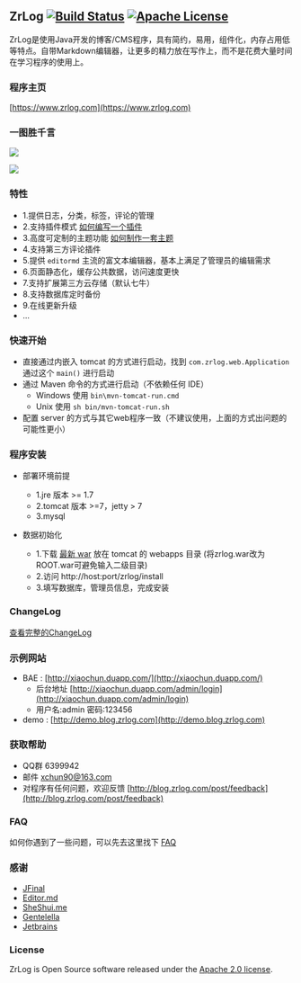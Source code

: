 ## ZrLog [![Build Status](https://travis-ci.org/94fzb/zrlog.svg?branch=master)](https://travis-ci.org/94fzb/zrlog) [![Apache License](http://img.shields.io/badge/license-apache2-orange.svg?style=flat)](http://www.apache.org/licenses/LICENSE-2.0) 

ZrLog是使用Java开发的博客/CMS程序，具有简约，易用，组件化，内存占用低等特点。自带Markdown编辑器，让更多的精力放在写作上，而不是花费大量时间在学习程序的使用上。

### 程序主页

[https://www.zrlog.com](https://www.zrlog.com)

### 一图胜千言

![](http://static.blog.zrlog.com/attached/image/20180210/20180210150116_800.png)

![](http://static.blog.zrlog.com/attached/image/20180210/20180210150133_99.png)

### 特性
* 1.提供日志，分类，标签，评论的管理
* 2.支持插件模式 [如何编写一个插件](http://blog.zrlog.com/post/zrlog-plugin-dev)
* 3.高度可定制的主题功能 [如何制作一套主题](https://blog.zrlog.com/post/make-theme-for-zrlog)
* 4.支持第三方评论插件
* 5.提供 `editormd` 主流的富文本编辑器，基本上满足了管理员的编辑需求
* 6.页面静态化，缓存公共数据，访问速度更快
* 7.支持扩展第三方云存储（默认七牛）
* 8.支持数据库定时备份
* 9.在线更新升级
* ...

### 快速开始

- 直接通过内嵌入 tomcat 的方式进行启动，找到 `com.zrlog.web.Application` 通过这个 `main()` 进行启动
- 通过 Maven 命令的方式进行启动（不依赖任何 IDE）
	- Windows 使用 `bin\mvn-tomcat-run.cmd`
	- Unix 使用 `sh bin/mvn-tomcat-run.sh`
- 配置 server 的方式与其它web程序一致（不建议使用，上面的方式出问题的可能性更小）

### 程序安装

* 部署环境前提
    * 1.jre 版本 >= 1.7
    * 2.tomcat 版本 >=7，jetty > 7
    * 3.mysql

* 数据初始化
    * 1.下载 [最新 war](http://dl.zrlog.com/release/zrlog.war) 放在 tomcat 的 webapps 目录 (将zrlog.war改为ROOT.war可避免输入二级目录)
    * 2.访问 http://host:port/zrlog/install 
    * 3.填写数据库，管理员信息，完成安装

### ChangeLog

[查看完整的ChangeLog](https://www.zrlog.com/changelog?ref=md)

### 示例网站

* BAE : [http://xiaochun.duapp.com/](http://xiaochun.duapp.com/) 
    * 后台地址 [http://xiaochun.duapp.com/admin/login](http://xiaochun.duapp.com/admin/login) 
    * 用户名:admin 密码:123456
* demo : [http://demo.blog.zrlog.com](http://demo.blog.zrlog.com)

### 获取帮助

* QQ群 6399942
* 邮件 xchun90@163.com
* 对程序有任何问题，欢迎反馈 [http://blog.zrlog.com/post/feedback](http://blog.zrlog.com/post/feedback)

### FAQ

如何你遇到了一些问题，可以先去这里找下 [FAQ](https://blog.zrlog.com/post/faq-collect)

### 感谢

* [JFinal](http://jfinal.com)
* [Editor.md](https://pandao.github.io/editor.md/)
* [SheShui.me](http://sheshui.me)
* [Gentelella](https://github.com/puikinsh/gentelella)
* [Jetbrains](https://www.jetbrains.com/)

### License

ZrLog is Open Source software released under the [Apache 2.0 license](http://www.apache.org/licenses/LICENSE-2.0.html).

